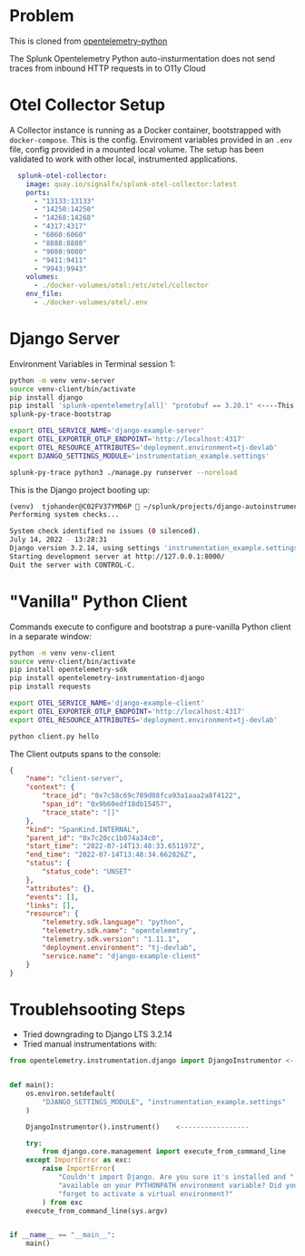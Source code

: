 # Problem
This is cloned from [opentelemetry-python](https://github.com/open-telemetry/opentelemetry-python)

The Splunk Opentelemetry Python auto-insturmentation does not send traces from inbound HTTP requests in to O11y Cloud

# Otel Collector Setup
A Collector instance is running as a Docker container, bootstrapped with `docker-compose`.  This is the config.  Enviroment variables provided in an `.env` file, config provided in a mounted local volume. The setup has been validated to work with other local, instrumented applications.
```yaml
  splunk-otel-collector:
    image: quay.io/signalfx/splunk-otel-collector:latest
    ports:
      - "13133:13133"
      - "14250:14250"
      - "14268:14268"
      - "4317:4317"
      - "6060:6060"
      - "8888:8888"
      - "9080:9080"
      - "9411:9411"
      - "9943:9943"
    volumes:
      - ./docker-volumes/otel:/etc/otel/collector
    env_file:
      - ./docker-volumes/otel/.env
```

# Django Server
Environment Variables in Terminal session 1:
```bash
python -m venv venv-server
source venv-client/bin/activate
pip install django
pip install 'splunk-opentelemetry[all]' "protobuf == 3.20.1" <----This seems to help getting the sqllite spans into O11y
splunk-py-trace-bootstrap

export OTEL_SERVICE_NAME='django-example-server'
export OTEL_EXPORTER_OTLP_ENDPOINT='http://localhost:4317'
export OTEL_RESOURCE_ATTRIBUTES='deployment.environment=tj-devlab'
export DJANGO_SETTINGS_MODULE='instrumentation_example.settings'

splunk-py-trace python3 ./manage.py runserver --noreload
```

This is the Django project booting up:
```bash
(venv)  tjohander@C02FV37YMD6P  ~/splunk/projects/django-autoinstrumentation  splunk-py-trace python3 ./manage.py runserver --noreload
Performing system checks...

System check identified no issues (0 silenced).
July 14, 2022 - 13:28:31
Django version 3.2.14, using settings 'instrumentation_example.settings'
Starting development server at http://127.0.0.1:8000/
Quit the server with CONTROL-C.

```

# "Vanilla" Python Client
Commands execute to configure and bootstrap a pure-vanilla Python client in a separate window:
```bash
python -m venv venv-client
source venv-client/bin/activate
pip install opentelemetry-sdk
pip install opentelemetry-instrumentation-django
pip install requests

export OTEL_SERVICE_NAME='django-example-client'
export OTEL_EXPORTER_OTLP_ENDPOINT='http://localhost:4317'
export OTEL_RESOURCE_ATTRIBUTES='deployment.environment=tj-devlab'

python client.py hello
```
The Client outputs spans to the console:
```json
{
    "name": "client-server",
    "context": {
        "trace_id": "0x7c58c69c789d08fca93a1aaa2a8f4122",
        "span_id": "0x9b60edf18db15457",
        "trace_state": "[]"
    },
    "kind": "SpanKind.INTERNAL",
    "parent_id": "0x7c20cc1b074a34c0",
    "start_time": "2022-07-14T13:48:33.651197Z",
    "end_time": "2022-07-14T13:48:34.662826Z",
    "status": {
        "status_code": "UNSET"
    },
    "attributes": {},
    "events": [],
    "links": [],
    "resource": {
        "telemetry.sdk.language": "python",
        "telemetry.sdk.name": "opentelemetry",
        "telemetry.sdk.version": "1.11.1",
        "deployment.environment": "tj-devlab",
        "service.name": "django-example-client"
    }
}

```

# Troublehsooting Steps
* Tried downgrading to Django LTS 3.2.14 
* Tried manual instrumentations with:
```python
from opentelemetry.instrumentation.django import DjangoInstrumentor <-----------


def main():
    os.environ.setdefault(
        "DJANGO_SETTINGS_MODULE", "instrumentation_example.settings"
    )

    DjangoInstrumentor().instrument()    <----------------- 

    try:
        from django.core.management import execute_from_command_line
    except ImportError as exc:
        raise ImportError(
            "Couldn't import Django. Are you sure it's installed and "
            "available on your PYTHONPATH environment variable? Did you "
            "forget to activate a virtual environment?"
        ) from exc
    execute_from_command_line(sys.argv)


if __name__ == "__main__":
    main()
```